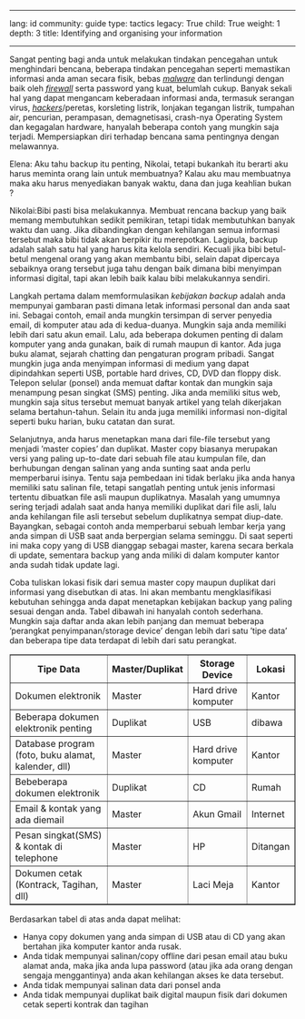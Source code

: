 

---

lang: id
community: guide
type: tactics
legacy: True
child: True
weight: 1
depth: 3
title: Identifying and organising your information

---

Sangat penting bagi anda untuk melakukan tindakan pencegahan untuk menghindari bencana, beberapa tindakan pencegahan seperti memastikan informasi anda aman secara fisik, bebas [*malware*](/id/glossary#Malware) dan terlindungi dengan baik oleh [*firewall*](/id/glossary#Firewall) serta password yang kuat, belumlah cukup. Banyak sekali hal yang dapat mengancam keberadaan informasi anda, termasuk serangan virus, [*hackers*](/glossary#Hacker)/peretas, korsleting listrik, lonjakan tegangan listrik, tumpahan air, pencurian, perampasan, demagnetisasi, crash-nya Operating System dan kegagalan hardware, hanyalah beberapa contoh yang mungkin saja terjadi. Mempersiapkan diri terhadap bencana sama pentingnya dengan melawannya.

<div class="background" markdown="1">
Elena: Aku tahu backup itu penting, Nikolai, tetapi bukankah itu berarti aku harus meminta orang lain untuk membuatnya? Kalau aku mau membuatnya maka aku harus menyediakan banyak waktu, dana dan juga keahlian bukan ?

Nikolai:Bibi pasti bisa melakukannya. Membuat rencana backup yang baik memang membutuhkan sedikit pemikiran, tetapi tidak membutuhkan banyak waktu dan uang. Jika dibandingkan dengan kehilangan semua informasi tersebut maka bibi tidak akan berpikir itu merepotkan. Lagipula, backup adalah salah satu hal yang harus kita kelola sendiri. Kecuali jika bibi betul-betul mengenal orang yang akan membantu bibi, selain dapat dipercaya sebaiknya orang tersebut juga tahu dengan baik dimana bibi menyimpan informasi digital, tapi akan lebih baik kalau bibi melakukannya sendiri. 
</div>

Langkah pertama dalam memformulasikan *kebijakan backup* adalah anda mempunyai gambaran pasti dimana letak informasi personal dan anda saat ini. Sebagai contoh, email anda mungkin tersimpan di server penyedia email, di komputer atau ada di kedua-duanya. Mungkin saja anda memiliki lebih dari satu akun email. Lalu, ada beberapa dokumen penting di dalam komputer yang anda gunakan, baik di rumah maupun di kantor. Ada juga buku alamat, sejarah chatting dan pengaturan program pribadi. Sangat mungkin juga anda menyimpan informasi di medium yang dapat dipindahkan seperti USB, portable hard drives, CD, DVD dan floppy disk. Telepon selular (ponsel) anda memuat daftar kontak dan mungkin saja menampung pesan singkat (SMS) penting. Jika anda memiliki situs web, mungkin saja situs tersebut memuat banyak artikel yang telah dikerjakan selama bertahun-tahun. Selain itu anda  juga memiliki informasi non-digital seperti buku harian, buku catatan dan surat.

Selanjutnya, anda harus menetapkan mana dari file-file tersebut yang menjadi ’master copies’ dan duplikat. Master copy biasanya merupakan versi yang paling up-to-date dari sebuah file atau kumpulan file, dan berhubungan dengan salinan yang anda sunting saat anda perlu memperbarui isinya. Tentu saja pembedaan ini tidak berlaku jika anda hanya memiliki satu salinan file, tetapi sangatlah penting untuk jenis informasi tertentu dibuatkan file asli maupun duplikatnya. Masalah yang umumnya sering terjadi adalah saat anda hanya memiliki duplikat dari file asli, lalu anda kehilangan file asli tersebut sebelum duplikatnya sempat diup-date. Bayangkan, sebagai contoh  anda memperbarui sebuah lembar kerja yang anda simpan di  USB saat anda berpergian selama seminggu. Di saat seperti ini maka copy yang di USB dianggap sebagai master, karena secara berkala di update, sementara backup yang anda miliki di dalam komputer kantor anda sudah tidak update lagi. 

Coba tuliskan lokasi fisik dari semua master copy maupun duplikat dari informasi yang disebutkan di atas. Ini akan membantu mengklasifikasi kebutuhan sehingga anda dapat menetapkan kebijakan backup yang paling sesuai dengan anda. Tabel dibawah ini hanyalah contoh sederhana. Mungkin saja daftar anda akan lebih panjang dan memuat beberapa ’perangkat penyimpanan/storage device’ dengan lebih dari satu ’tipe data’ dan beberapa tipe data terdapat di lebih dari satu perangkat.

<table border="1">
<tbody>
<tr>
<th>Tipe Data</th>
<th>Master/Duplikat</th>
<th>Storage Device</th>
<th>Lokasi</th>
</tr>
<tr>
<td>Dokumen elektronik</td>
<td>Master</td>
<td>Hard drive komputer</td>
<td>Kantor</td>
</tr>
<tr>
<td>Beberapa dokumen elektronik penting</td>
<td>Duplikat</td>
<td>USB</td>
<td>dibawa</td>
</tr>
<tr>
<td>Database program (foto, buku alamat, kalender, dll)</td>
<td>Master</td>
<td>Hard drive komputer</td>
<td>Kantor</td>
</tr>
<tr>
<td>Bebeberapa dokumen elektronik</td>
<td>Duplikat</td>
<td>CD</td>
<td>Rumah</td>
</tr>
<tr>
<td>Email &amp; kontak yang ada diemail</td>
<td>Master</td>
<td>Akun Gmail</td>
<td>Internet
</td>
</tr>
<tr>
<td>Pesan singkat(SMS) &amp; kontak di telephone</td>
<td>Master</td>
<td>HP</td>
<td>Ditangan</td>
</tr>
<tr>
<td>Dokumen cetak (Kontrack, Tagihan, dll)</td>
<td>Master</td>
<td>Laci Meja</td>
<td>Kantor</td>
</tr>
</tbody>
</table>

Berdasarkan tabel di atas anda dapat melihat: 

* Hanya copy dokumen yang anda simpan di USB atau di CD yang akan bertahan jika komputer kantor anda rusak.
* Anda tidak mempunyai salinan/copy offline dari pesan email atau buku alamat anda, maka jika anda lupa password (atau jika ada orang dengan sengaja menggantinya) anda akan kehilangan akses ke data tersebut.
* Anda tidak mempunyai salinan data dari ponsel anda
* Anda tidak mempunyai duplikat baik digital maupun fisik dari dokumen cetak seperti kontrak dan tagihan


